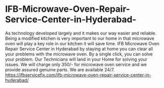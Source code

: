 # IFB-Microwave-Oven-Repair-Service-Center-in-Hyderabad-
As technology developed largely and it makes our way easier and reliable. Being a modified kitchen is very important to our home in that microwave oven will play a key role in our kitchen it will save time. IFB Microwave Oven Repair Service Center in Hyderabad by staying at home you can clear all your problems with the microwave oven. By a single click, you can solve your problem. Our Technicians will land in your Home for solving your issues. We will charge only 350/- for microwave oven service and we provide assured genuine parts. We are available 24/7. https://ifbservicefix.com/ifb-microwave-oven-repair-service-center-in-hyderabad/
